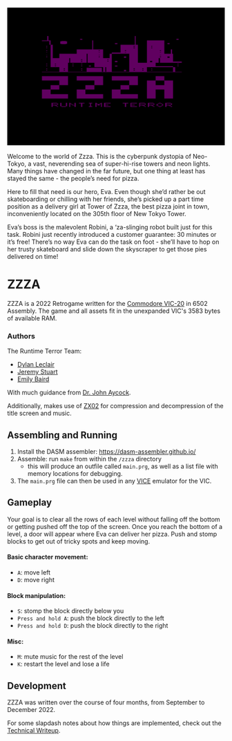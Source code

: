 ![title-screen](zzza/assets/title-screen.png)

Welcome to the world of Zzza. This is the cyberpunk dystopia of Neo-Tokyo, a vast, neverending sea of super-hi-rise towers and neon lights. Many things have changed in the far future, but one thing at least has stayed the same - the people’s need for pizza.

Here to fill that need is our hero, Eva. Even though she’d rather be out skateboarding or chilling with her friends, she’s picked up a part time position as a delivery girl at Tower of Zzza, the best pizza joint in town, inconveniently located on the 305th floor of New Tokyo Tower.

Eva’s boss is the malevolent Robini, a ‘za-slinging robot built just for this task. Robini just recently introduced a customer guarantee: 30 minutes or it’s free! There’s no way Eva can do the task on foot - she’ll have to hop on her trusty skateboard and slide down the skyscraper to get those pies delivered on time!

# ZZZA

ZZZA is a 2022 Retrogame written for the [Commodore VIC-20](https://en.wikipedia.org/wiki/VIC-20) in 6502 Assembly. The game and all assets fit in the unexpanded VIC's 3583 bytes of available RAM.

### Authors
The Runtime Terror Team:
- [Dylan Leclair](https://github.com/dylanleclair)
- [Jeremy Stuart](https://github.com/jgpstuart)
- [Emily Baird](https://github.com/e-baird)

With much guidance from [Dr. John Aycock](https://pages.cpsc.ucalgary.ca/~aycock/).

Additionally, makes use of [ZX02](https://github.com/dmsc/zx02) for compression and decompression of the title screen and music.

## Assembling and Running

1. Install the DASM assembler: https://dasm-assembler.github.io/
2. Assemble: run `make` from within the `/zzza` directory
    - this will produce an outfile called `main.prg`, as well as a list file with memory locations for debugging.
3. The `main.prg` file can then be used in any [VICE](https://vice-emu.sourceforge.io/) emulator for the VIC.

## Gameplay

Your goal is to clear all the rows of each level without falling off the bottom or getting pushed off the top of the screen. Once you reach the bottom of a level, a door will appear where Eva can deliver her pizza. Push and stomp blocks to get out of tricky spots and keep moving.

#### Basic character movement:
- `A`: move left
- `D`: move right

#### Block manipulation:
- `S`: stomp the block directly below you
- `Press and hold A`: push the block directly to the left
- `Press and hold D`: push the block directly to the right

#### Misc:
- `M`: mute music for the rest of the level
- `K`: restart the level and lose a life


## Development
ZZZA was written over the course of four months, from September to December 2022.

For some slapdash notes about how things are implemented, check out the [Technical Writeup](./technical-writeup.md).